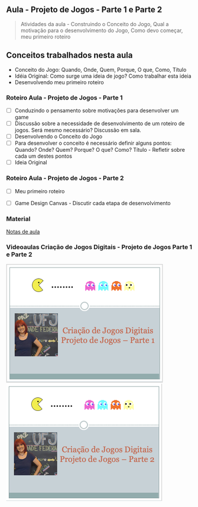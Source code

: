 ## Aula - Projeto de Jogos - Parte 1 e Parte 2

> Atividades da aula - Construindo o Conceito do Jogo, Qual a motivação para o desenvolvimento do Jogo, Como devo começar, meu primeiro roteiro

## Conceitos trabalhados nesta aula

- Conceito do Jogo: Quando, Onde, Quem, Porque, O que, Como, Título
- Idéia Original: Como surge uma ideia de jogo? Como trabalhar esta ideia
- Desenvolvendo meu primeiro roteiro

### Roteiro Aula - Projeto de Jogos - Parte 1
- [ ] Conduzindo o pensamento sobre motivações para desenvolver um game
- [ ] Discussão sobre a necessidade de desenvolvimento de um roteiro de jogos. Será mesmo necessário? Discussão em sala.
- [ ] Desenvolvendo o Conceito do Jogo
- [ ] Para desenvolver o conceito é necessário definir alguns pontos: Quando? Onde? Quem? Porque? O que? Como? Título - Refletir sobre cada um destes pontos
- [ ] Ideia Original

### Roteiro Aula - Projeto de Jogos - Parte 2
- [ ] Meu primeiro roteiro
- [ ] Game Design Canvas - Discutir cada etapa de desenvolvimento


### Material
[Notas de aula](/documentos/03_projeto_de_jogos_parte1_e_2.pdf)

### Videoaulas Criação de Jogos Digitais -  Projeto de Jogos Parte 1 e Parte 2
[![Projeto de Jogos Parte 1](capa_3.png)]()
[![Projeto de Jogos Parte 2](capa_4.png)]()
